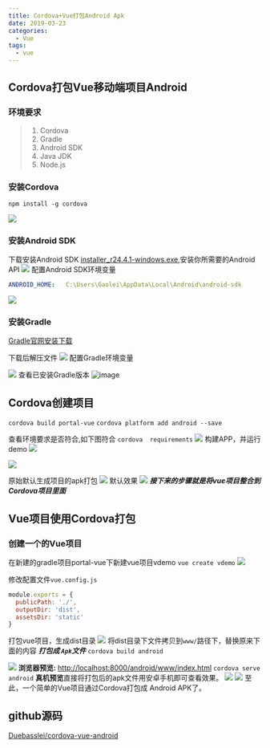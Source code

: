 ```yaml
---
title: Cordova+Vue打包Android Apk
date: 2019-03-23
categories:
  - Vue
tags:
  - vue
---
```

## Cordova打包Vue移动端项目Android
 ### 环境要求
 >1.  Cordova 
 >2. Gradle
 >3. Android SDK
 >4. Java JDK
 >5. Node.js

### 安装Cordova
`npm install -g cordova`


![](https://upload-images.jianshu.io/upload_images/15668934-dfe4bed160cbf8a1.png?imageMogr2/auto-orient/strip%7CimageView2/2/w/1240)


### 安装Android SDK
下载安装Android SDK [installer_r24.4.1-windows.exe](https://dl.google.com/android/installer_r24.4.1-windows.exe?utm_source=androiddevtools&utm_medium=website),安装你所需要的Android API
![](https://upload-images.jianshu.io/upload_images/15668934-209f210979b643ba?imageMogr2/auto-orient/strip%7CimageView2/2/w/1240)
配置Android SDK环境变量
```yaml
ANDROID_HOME:	C:\Users\Gaolei\AppData\Local\Android\android-sdk
```
![](https://upload-images.jianshu.io/upload_images/15668934-5f8e78f8e5035419?imageMogr2/auto-orient/strip%7CimageView2/2/w/1240)
### 安装Gradle
[Gradle官网安装下载](https://gradle.org/install/)

下载后解压文件
![](https://upload-images.jianshu.io/upload_images/15668934-b0fcd5a5d7f1eeae?imageMogr2/auto-orient/strip%7CimageView2/2/w/1240)
配置Gradle环境变量

![](https://upload-images.jianshu.io/upload_images/15668934-b50ef5ef9dab09b1?imageMogr2/auto-orient/strip%7CimageView2/2/w/1240)
查看已安装Gradle版本
![image](https://upload-images.jianshu.io/upload_images/15668934-8ce0ea0aab6ef3af?imageMogr2/auto-orient/strip%7CimageView2/2/w/1240)

## Cordova创建项目
`cordova build portal-vue`
`cordova platform add android --save`

查看环境要求是否符合,如下图符合
`cordova  requirements`
![](https://upload-images.jianshu.io/upload_images/15668934-ac5fc8151949d350.png?imageMogr2/auto-orient/strip%7CimageView2/2/w/1240)
构建APP，并运行demo
![](https://upload-images.jianshu.io/upload_images/15668934-bae883e6a97be791.png?imageMogr2/auto-orient/strip%7CimageView2/2/w/1240)

![](https://upload-images.jianshu.io/upload_images/15668934-b0cd37ead8b0e769.png?imageMogr2/auto-orient/strip%7CimageView2/2/w/1240)

原始默认生成项目的apk打包
![](https://upload-images.jianshu.io/upload_images/15668934-bfa017e67bb7afeb?imageMogr2/auto-orient/strip%7CimageView2/2/w/1240)
默认效果
![](https://upload-images.jianshu.io/upload_images/15668934-ff4479c3c2272368.png?imageMogr2/auto-orient/strip%7CimageView2/2/w/1240)
***接下来的步骤就是将vue项目整合到Cordova项目里面***
## Vue项目使用Cordova打包
### 创建一个的Vue项目
在新建的gradle项目portal-vue下新建vue项目vdemo
`vue create vdemo`
![](https://upload-images.jianshu.io/upload_images/15668934-1335834231cccb53?imageMogr2/auto-orient/strip%7CimageView2/2/w/1240)

修改配置文件`vue.config.js`
```js
module.exports = {
  publicPath: './',
  outputDir: 'dist',
  assetsDir: 'static'
}
```
打包vue项目，生成dist目录
![](https://upload-images.jianshu.io/upload_images/15668934-5586b3570bbb3b95.png?imageMogr2/auto-orient/strip%7CimageView2/2/w/1240)
将dist目录下文件拷贝到`www/`路径下，替换原来下面的内容
***打包成 `Apk`文件***
`cordova build android `

![](https://upload-images.jianshu.io/upload_images/15668934-5dfaad74f18b332a.png?imageMogr2/auto-orient/strip%7CimageView2/2/w/1240)
**浏览器预览:**
[http://localhost:8000/android/www/index.html](http://localhost:8000/android/www/index.html)
`cordova serve android`
**真机预览**直接将打包后的apk文件用安卓手机即可查看效果。
![](https://upload-images.jianshu.io/upload_images/15668934-3ad7821192dad9bb.png?imageMogr2/auto-orient/strip%7CimageView2/2/w/1240)
![](https://upload-images.jianshu.io/upload_images/15668934-91957c75c0c47b1c?imageMogr2/auto-orient/strip%7CimageView2/2/w/1240)
至此，一个简单的Vue项目通过Cordova打包成 Android APK了。

## github源码
[Duebasslei/cordova-vue-android](https://github.com/DuebassLei/cordova-vue-android.git)
